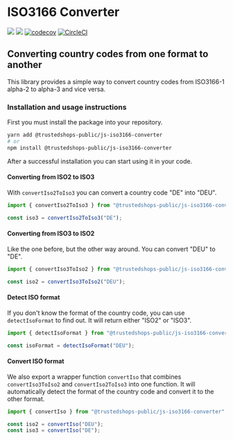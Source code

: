 # ISO3166 Converter

![](https://img.shields.io/npm/l/@trustedshops-public/js-iso3166-converter) 
![](https://img.shields.io/npm/v/@trustedshops-public/js-iso3166-converter) 
[![codecov](https://codecov.io/gh/trustedshops-public/js-iso3166-converter/branch/main/graph/badge.svg?token=NP2RV8WYVM)](https://codecov.io/gh/trustedshops-public/js-iso3166-converter) 
[![CircleCI](https://dl.circleci.com/status-badge/img/gh/trustedshops-public/js-iso3166-converter/tree/main.svg?style=shield)](https://dl.circleci.com/status-badge/redirect/gh/trustedshops-public/js-iso3166-converter/tree/main)

## Converting country codes from one format to another

This library provides a simple way to convert country codes from ISO3166-1 alpha-2 to alpha-3 and vice versa.

### Installation and usage instructions

First you must install the package into your repository.

```bash
yarn add @trustedshops-public/js-iso3166-converter
# or
npm install @trustedshops-public/js-iso3166-converter
```

After a successful installation you can start using it in your code.

#### Converting from ISO2 to ISO3

With `convertIso2ToIso3` you can convert a country code "DE" into "DEU".

```js
import { convertIso2ToIso3 } from "@trustedshops-public/js-iso3166-converter";

const iso3 = convertIso2ToIso3("DE");
```

#### Converting from ISO3 to ISO2

Like the one before, but the other way around. You can convert "DEU" to "DE".

```js
import { convertIso3ToIso2 } from "@trustedshops-public/js-iso3166-converter";

const iso2 = convertIso3ToIso2("DEU");
```

#### Detect ISO format

If you don't know the format of the country code, you can use `detectIsoFormat` to find out. It will return either "ISO2" or "ISO3".

```js
import { detectIsoFormat } from "@trustedshops-public/js-iso3166-converter";

const isoFormat = detectIsoFormat("DEU");
```

#### Convert ISO format

We also export a wrapper function `convertIso` that combines `convertIso3ToIso2` and `convertIso2ToIso3` into one function. It will automatically detect the format of the country code and convert it to the other format.

```js
import { convertIso } from "@trustedshops-public/js-iso3166-converter";

const iso2 = convertIso("DEU");
const iso3 = convertIso("DE");
```
